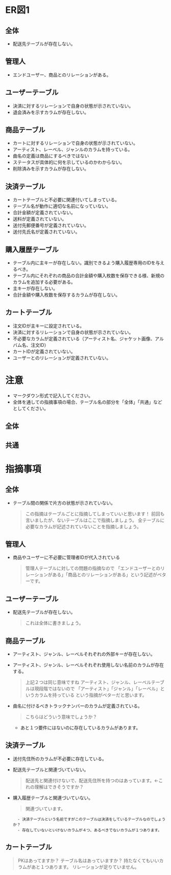# ER図1
## 全体
- 配送先テーブルが存在しない。
## 管理人
- エンドユーザー、商品とのリレーションがある。
## ユーザーテーブル
- 決済に対するリレーションで自身の状態が示されていない。
- 退会済みを示すカラムが存在しない。
## 商品テーブル
- カートに対するリレーションで自身の状態が示されていない。
- アーティスト、レーベル、ジャンルのカラムを持っている。
- 曲名の定義は商品にするべきではない
- ステータスが具体的に何を示しているのかわからない。
- 削除済みを示すカラムが存在しない。
## 決済テーブル
- カートテーブルと不必要に関連付いてしまっている。
- テーブル名が動作に適切な名前になっていない。
- 合計金額が定義されていない。
- 送料が定義されていない。
- 送付先郵便番号が定義されていない。
- 送付先氏名が定義されていない。


## 購入履歴テーブル
- テーブル内に主キーが存在しない。識別できるよう購入履歴専用のIDを与えるべき。
- テーブル内にそれぞれの商品の合計金額や購入枚数を保存できる様、新規のカラムを追加する必要がある。
- 主キーが存在しない。
- 合計金額や購入枚数を保存するカラムが存在しない。
## カートテーブル
- 注文IDが主キーに設定されている。
- 決済に対するリレーションで自身の状態が示されていない。
- 不必要なカラムが定義されている（アーティスト名、ジャケット画像、アルバム名、注文ID）
- カートIDが定義されていない。
- ユーザーとのリレーションが定義されていない。

# 注意
* マークダウン形式で記入してください。
* 全体を通しての指摘事項の場合、テーブル名の部分を「全体」「共通」などとしてください。
## 全体

## 共通



# 指摘事項
## 全体
- テーブル間の関係で片方の状態が示されていない。
    > この指摘はテーブルごとに指摘してしまっていいと思います！
    > 前回も言いましたが、ないテーブルはここで指摘しましょう。
    > 全テーブルに必要なカラムが記述されていないことを指摘しましょう。
    > 
## 管理人
- 商品やユーザーに不必要に管理者IDが代入されている
    > 管理人テーブルに対しての問題の指摘なので
    > 「エンドユーザーとのリレーションがある」「商品とのリレーションがある」という記述がベターです。
## ユーザーテーブル
- 配送先テーブルが存在しない。
    > これは全体に書きましょう。

## 商品テーブル
- アーティスト、ジャンル、レーベルそれぞれの外部キーが存在しない。
- アーティスト、ジャンル、レーベルそれぞれ使用しない名前のカラムが存在する。
    > 上記２つは同じ意味ですね
    > アーティスト、ジャンル、レーベルテーブルは現段階ではないので
    > 「アーティスト」「ジャンル」「レーベル」というカラムを持っている
    > という指摘がベターだと思います。
- 曲名に付けるべきトラックナンバーのカラムが定義されている。
    > こちらはどういう意味でしょうか？

     - あと１つ要件にはないのに存在しているカラムがあります。

## 決済テーブル
- 送付先住所のカラムが不必要に存在している。
- 配送先テーブルと関連づいていない。
    > 配送先と関連付けないで、配送先住所を持つのはあっています。←これの理解はできそうですか？
- 購入履歴テーブルと関連づいていない。
    > 関連づいています。

        - 決済テーブルという名前ですがこのテーブルは決済をしているテーブルなのでしょうか？
        - 存在していないといけないカラムが４つ、あるべきでないカラムが１つあります。


## カートテーブル

> PKはあってますか？
> テーブル名はあっていますか？
> 持たなくてもいいカラムがあと１つあります。
> リレーションが足りていません。